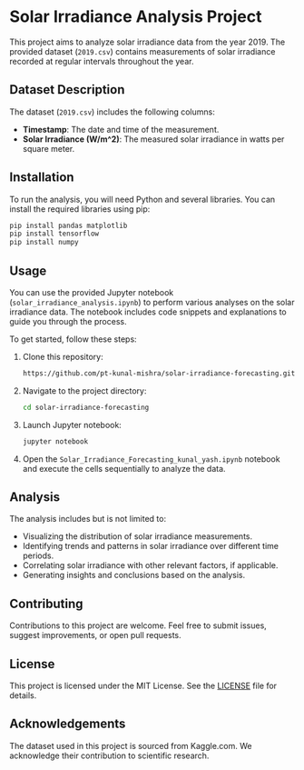 # Solar Irradiance Analysis Project

This project aims to analyze solar irradiance data from the year 2019. The provided dataset (`2019.csv`) contains measurements of solar irradiance recorded at regular intervals throughout the year. 

## Dataset Description

The dataset (`2019.csv`) includes the following columns:

- **Timestamp**: The date and time of the measurement.
- **Solar Irradiance (W/m^2)**: The measured solar irradiance in watts per square meter.

## Installation

To run the analysis, you will need Python and several libraries. You can install the required libraries using pip:

```bash
pip install pandas matplotlib
pip install tensorflow
pip install numpy
```

## Usage

You can use the provided Jupyter notebook (`solar_irradiance_analysis.ipynb`) to perform various analyses on the solar irradiance data. The notebook includes code snippets and explanations to guide you through the process.

To get started, follow these steps:

1. Clone this repository:

   ```bash
   https://github.com/pt-kunal-mishra/solar-irradiance-forecasting.git
   ```

2. Navigate to the project directory:

   ```bash
   cd solar-irradiance-forecasting
   ```

3. Launch Jupyter notebook:

   ```bash
   jupyter notebook
   ```

4. Open the `Solar_Irradiance_Forecasting_kunal_yash.ipynb` notebook and execute the cells sequentially to analyze the data.

## Analysis

The analysis includes but is not limited to:

- Visualizing the distribution of solar irradiance measurements.
- Identifying trends and patterns in solar irradiance over different time periods.
- Correlating solar irradiance with other relevant factors, if applicable.
- Generating insights and conclusions based on the analysis.

## Contributing

Contributions to this project are welcome. Feel free to submit issues, suggest improvements, or open pull requests.

## License

This project is licensed under the MIT License. See the [LICENSE](LICENSE) file for details.

## Acknowledgements

The dataset used in this project is sourced from Kaggle.com. We acknowledge their contribution to scientific research.


